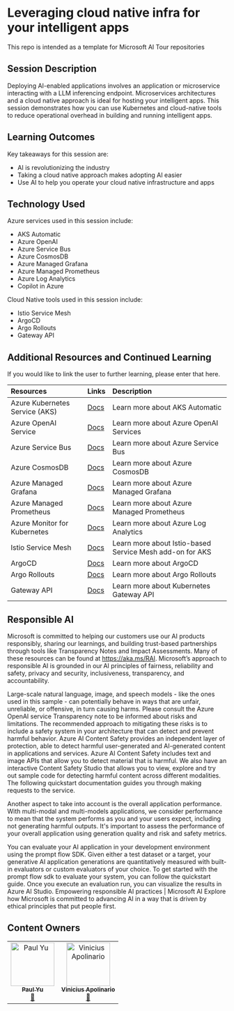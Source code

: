# Leveraging cloud native infra for your intelligent apps

This repo is intended as a template for Microsoft AI Tour repositories

## Session Description

Deploying AI-enabled applications involves an application or microservice interacting with a LLM inferencing endpoint. Microservices architectures and a cloud native approach is ideal for hosting your intelligent apps. This session demonstrates how you can use Kubernetes and cloud-native tools to reduce operational overhead in building and running intelligent apps.

## Learning Outcomes

Key takeaways for this session are:

- AI is revolutionizing the industry
- Taking a cloud native approach makes adopting AI easier
- Use AI to help you operate your cloud native infrastructure and apps

## Technology Used

Azure services used in this session include:

- AKS Automatic
- Azure OpenAI
- Azure Service Bus
- Azure CosmosDB
- Azure Managed Grafana
- Azure Managed Prometheus
- Azure Log Analytics
- Copilot in Azure

Cloud Native tools used in this session include:

- Istio Service Mesh
- ArgoCD
- Argo Rollouts
- Gateway API

## Additional Resources and Continued Learning

If you would like to link the user to further learning, please enter that here.

| Resources          | Links                             | Description        |
|:-------------------|:----------------------------------|:-------------------|
| Azure Kubernetes Service (AKS)  | [Docs](https://aka.ms/aks/automatic) | Learn more about AKS Automatic |
| Azure OpenAI Service  | [Docs](https://learn.microsoft.com/azure/ai-services/openai/) | Learn more about Azure OpenAI Services |
| Azure Service Bus  | [Docs](https://learn.microsoft.com/azure/service-bus/) | Learn more about Azure Service Bus |
| Azure CosmosDB  | [Docs](https://learn.microsoft.com/azure/cosmos-db/) | Learn more about Azure CosmosDB |
| Azure Managed Grafana  | [Docs](https://learn.microsoft.com/azure/managed-grafana/) | Learn more about Azure Managed Grafana |
| Azure Managed Prometheus  | [Docs](https://learn.microsoft.com/azure/azure-monitor/essentials/prometheus-metrics-overview) | Learn more about Azure Managed Prometheus |
| Azure Monitor for Kubernetes | [Docs](https://learn.microsoft.com/azure/azure-monitor/containers/container-insights-overview) | Learn more about Azure Log Analytics |
| Istio Service Mesh | [Docs](https://learn.microsoft.com/en-us/azure/aks/istio-about) | Learn more about Istio-based Service Mesh add-on for AKS |
| ArgoCD | [Docs](https://argoproj.github.io/cd/) | Learn more about ArgoCD |
| Argo Rollouts | [Docs](https://argoproj.github.io/rollouts/) | Learn more about Argo Rollouts |
| Gateway API | [Docs](https://gateway-api.sigs.k8s.io/) | Learn more about Kubernetes Gateway API |

## Responsible AI
Microsoft is committed to helping our customers use our AI products responsibly, sharing our learnings, and building trust-based partnerships through tools like Transparency Notes and Impact Assessments. Many of these resources can be found at https://aka.ms/RAI. Microsoft’s approach to responsible AI is grounded in our AI principles of fairness, reliability and safety, privacy and security, inclusiveness, transparency, and accountability.

Large-scale natural language, image, and speech models - like the ones used in this sample - can potentially behave in ways that are unfair, unreliable, or offensive, in turn causing harms. Please consult the Azure OpenAI service Transparency note to be informed about risks and limitations. The recommended approach to mitigating these risks is to include a safety system in your architecture that can detect and prevent harmful behavior. Azure AI Content Safety provides an independent layer of protection, able to detect harmful user-generated and AI-generated content in applications and services. Azure AI Content Safety includes text and image APIs that allow you to detect material that is harmful. We also have an interactive Content Safety Studio that allows you to view, explore and try out sample code for detecting harmful content across different modalities. The following quickstart documentation guides you through making requests to the service.

Another aspect to take into account is the overall application performance. With multi-modal and multi-models applications, we consider performance to mean that the system performs as you and your users expect, including not generating harmful outputs. It's important to assess the performance of your overall application using generation quality and risk and safety metrics.

You can evaluate your AI application in your development environment using the prompt flow SDK. Given either a test dataset or a target, your generative AI application generations are quantitatively measured with built-in evaluators or custom evaluators of your choice. To get started with the prompt flow sdk to evaluate your system, you can follow the quickstart guide. Once you execute an evaluation run, you can visualize the results in Azure AI Studio. Empowering responsible AI practices | Microsoft AI Explore how Microsoft is committed to advancing AI in a way that is driven by ethical principles that put people first.
## Content Owners
<!-- ALL-CONTRIBUTORS-LIST:START - Do not remove or modify this section -->

<table>
<tr>
    <td align="center"><a href="http://learnanalytics.microsoft.com">
        <img src="https://github.com/pauldotyu.png" width="100px;" alt="Paul Yu
"/><br />
        <sub><b>Paul Yu
</b></sub></a><br />
            <a href="https://github.com/pauldotyu" title="talk">📢</a> 
    </td>
        <td align="center"><a href="http://learnanalytics.microsoft.com">
        <img src="https://github.com/vrapolinario.png" width="100px;" alt="Vinicius Apolinario
"/><br />
        <sub><b>Vinicius Apolinario
</b></sub></a><br />
            <a href="https://github.com/vrapolinario" title="talk">📢</a> 
    </td>
</tr>

</table>

<!-- ALL-CONTRIBUTORS-LIST:END -->

